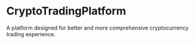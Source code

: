 # CryptoTradingPlatform
A platform designed for better and more comprehensive cryptocurrency trading experience.
